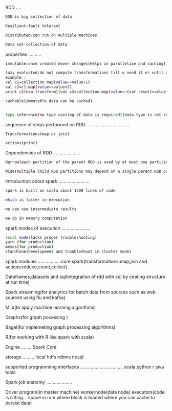 
RDD
....
```sh
RDD is big collection of data

Resilient-fault tolerant

Distributed-can run on multiple machines

Data set-collection of data
```


properties
..........
```sh
immutable:once created never changes(Helps in parallelize and caching)

lazy evaluated:do not compute transformations till u need it or until an action is made until then loaded RDD are empty in memory
example :
val c1=collection.map(value=>value+1)
val c2=c1.map(value=>value+2)
print c2(now transform)(val c2=collection.map(value=>{var result=value+1 result=result+2}}

cachable(immutable data can be cached)


type inference(no type casting of data is required)(data type is not required)

```
sequence of steps performed on RDD
..................................
```sh
Transformations(map or join) 

actions(print)
```
Dependencies of RDD
.....................
```sh
Narrow(each partition of the parent RDD is used by at most one partition of the child RDD)

Wide(multiple child RDD partitions may depend on a single parent RDD partition)


```
Introduction about spark
........................
```sh
spark is built on scala about 1500 lines of code 

which is faster in execution

we can use intermediate results

we do in memory computation
```
spark modes of execution
......................
```sh
local mode(lacks proper troubleshooting)
yarn (for production)
mesos(for production)
standlone(development and troubleshoot in cluster mode)

```
spark modules
.................
core spark(transformations:map,join and actions:reduce,count,collect)

Dataframes,datasets and sql(integration of rdd with sql by ceating structure at run time)

Spark streaming(for analytics for batch data from  sources such as web sources using flu and kafka) 

Mlib(to apply machine learning algorithms)

Graphx(for graph pocessing )

Bagel(for implemeting graph processing algorithms)

R(for working with R like spark with scala)


Engine
........
Spark Core

storage
.........
local 
hdfs
rdbms
nosql

supported programming interfaces
.................................
scala
python
r
java
tools



Spark job anatomy
....................

Driver program(in master machine)
workernode(data node)
executors(code is sitting....space in ram where block is loaded where you can cache to persist data)



